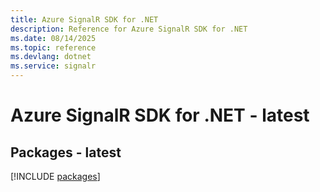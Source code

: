 ```yaml
---
title: Azure SignalR SDK for .NET
description: Reference for Azure SignalR SDK for .NET
ms.date: 08/14/2025
ms.topic: reference
ms.devlang: dotnet
ms.service: signalr
---
```

# Azure SignalR SDK for .NET - latest
## Packages - latest
[!INCLUDE [packages](signalr-index.md)]